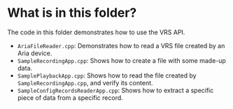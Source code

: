 # What is in this folder?

The code in this folder demonstrates how to use the VRS API.

- `AriaFileReader.cpp`: Demonstrates how to read a VRS file created by an Aria
  device.
- `SampleRecordingApp.cpp`: Shows how to create a file with some made-up data.
- `SamplePlaybackApp.cpp`: Shows how to read the file created by
  `SampleRecordingApp.cpp`, and verify its content.
- `SampleConfigRecordsReaderApp.cpp`: Shows how to extract a specific piece of
  data from a specific record.
